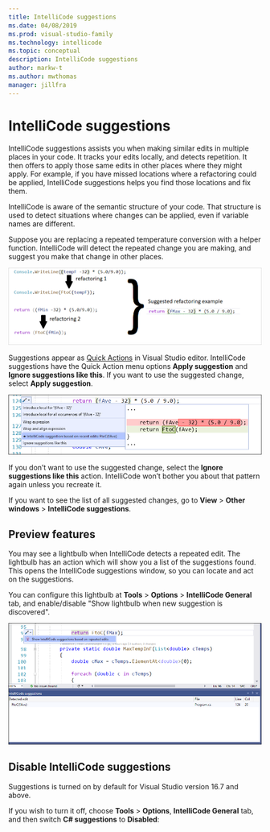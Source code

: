 ```yaml
---
title: IntelliCode suggestions
ms.date: 04/08/2019
ms.prod: visual-studio-family
ms.technology: intellicode
ms.topic: conceptual
description: IntelliCode suggestions
author: markw-t
ms.author: mwthomas
manager: jillfra
---
```

# IntelliCode suggestions 
IntelliCode suggestions assists you when making similar edits in multiple places in your code. It tracks your edits locally, and detects repetition. It then offers to apply those same edits in other places where they might apply. For example, if you have missed locations where a refactoring could be applied, IntelliCode suggestions helps you find those locations and fix them.


IntelliCode is aware of the semantic structure of your code. That structure is used to detect situations where changes can be applied, even if variable names are different.

Suppose you are replacing a repeated temperature conversion with a helper function. IntelliCode will detect the repeated change you are making, and suggest you make that change in other places.

![Illustration of suggestions showing how repeated edits lead to finding suggestions](media/refactorings-illustrated.png)


Suggestions appear as [Quick Actions](/visualstudio/ide/quick-actions) in Visual Studio editor. IntelliCode suggestions have the Quick Action menu options **Apply suggestion** and **Ignore suggestions like this**. If you want to use the suggested change, select **Apply suggestion**. 

![IntelliCode suggestions lightbulb](media/intellicode-suggestions-lightbulb.png)


If you don’t want to use the suggested change, select the **Ignore suggestions like this** action. IntelliCode won’t bother you about that pattern again unless you recreate it.

If you want to see the list of all suggested changes, go to **View** > **Other windows** > **IntelliCode suggestions**. 

## Preview features

You may see a lightbulb when IntelliCode detects a repeated edit. The lightbulb has an action which will show you a list of the suggestions found. This opens the IntelliCode suggestions window, so you can locate and act on the suggestions. 

You can configure this lightbulb at **Tools** > **Options** > **IntelliCode General** tab, and enable/disable "Show lightbulb when new suggestion is discovered". 

![IntelliCode suggestions discovery](media/intellicode-suggestions-discovery-and-toolwindow.png)


## Disable IntelliCode suggestions
Suggestions is turned on by default for Visual Studio version 16.7 and above. 

If you wish to turn it off, choose **Tools** > **Options**, **IntelliCode General** tab, and then switch **C# suggestions** to **Disabled**:
